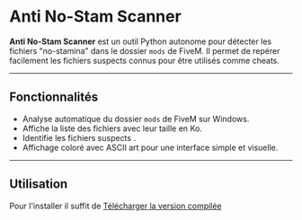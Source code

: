 # Anti No-Stam Scanner

**Anti No-Stam Scanner** est un outil Python autonome pour détecter les fichiers "no-stamina" dans le dossier `mods` de FiveM. Il permet de repérer facilement les fichiers suspects connus pour être utilisés comme cheats.  

---

## Fonctionnalités

- Analyse automatique du dossier `mods` de FiveM sur Windows.  
- Affiche la liste des fichiers avec leur taille en Ko.  
- Identifie les fichiers suspects .  
- Affichage coloré avec ASCII art pour une interface simple et visuelle.  


---

## Utilisation 

Pour l'installer il suffit de [Télécharger la version compilée](https://github.com/Pet2Fouf93/Anti-No-Stamina/releases/tag/version)

